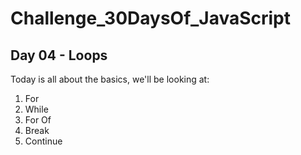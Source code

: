 # Challenge_30DaysOf_JavaScript

## Day 04 - Loops

Today is all about the basics, we'll be looking at:

1. For
2. While
3. For Of
4. Break
5. Continue